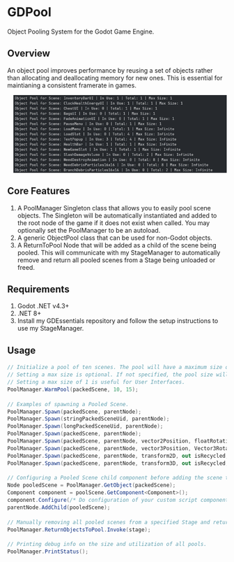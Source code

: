 GDPool
=================
Object Pooling System for the Godot Game Engine.

Overview
----
An object pool improves performance by reusing a set of objects rather than allocating and deallocating memory for new ones. This is essential for maintianing a consistent framerate in games.

<div style="margin-left: 1em;">
<img src="Docs/PrintStatus.png" width="650px" style="vertical-align:middle;">
</div>

Core Features
----
1. A PoolManager Singleton class that allows you to easily pool scene objects. The Singleton will be automatically instantiated and added to the root node of the game if it does not exist when called. You may optionally set the PoolManager to be an autoload.
2. A generic ObjectPool class that can be used for non-Godot objects.
3. A ReturnToPool Node that will be added as a child of the scene being pooled. This will communicate with my StageManager to automatically remove and return all pooled scenes from a Stage being unloaded or freed.

Requirements
----
1. Godot .NET v4.3+
2. .NET 8+
3. Install my GDEssentials repository and follow the setup instructions to use my StageManager.

Usage
----
```csharp
// Initialize a pool of ten scenes. The pool will have a maximum size of 15 scenes.
// Setting a max size is optional. If not specified, the pool size will grow when needed.
// Setting a max size of 1 is useful for User Interfaces.
PoolManager.WarmPool(packedScene, 10, 15);

// Examples of spawning a Pooled Scene.
PoolManager.Spawn(packedScene, parentNode);
PoolManager.Spawn(stringPackedSceneUid, parentNode);
PoolManager.Spawn(longPackedSceneUid, parentNode);
PoolManager.Spawn(packedScene, parentNode);
PoolManager.Spawn(packedScene, parentNode, vector2Position, floatRotation, out isRecycled, dontOverSpawn : true);
PoolManager.Spawn(packedScene, parentNode, vector3Position, Vector3Rotation, out isRecycled, dontOverSpawn : true);
PoolManager.Spawn(packedScene, parentNode, transform2D, out isRecycled, dontOverSpawn : true);
PoolManager.Spawn(packedScene, parentNode, transform3D, out isRecycled, dontOverSpawn : true);

// Configuring a Pooled Scene child component before adding the scene to the tree.
Node pooledScene = PoolManager.GetObject(packedScene);
Component component = poolScene.GetComponent<Component>();
component.Configure(/* Do configuration of your custom script component here */);
parentNode.AddChild(pooledScene);

// Manually removing all pooled scenes from a specified Stage and returning them to their Object Pools.
PoolManager.ReturnObjectsToPool.Invoke(stage);

// Printing debug info on the size and utilization of all pools.
PoolManager.PrintStatus();
```
